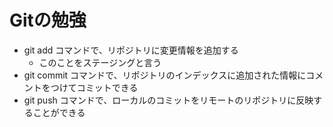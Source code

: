 # Gitの勉強
- git add コマンドで、リポジトリに変更情報を追加する
    - このことをステージングと言う
- git commit コマンドで、リポジトリのインデックスに追加された情報にコメントをつけてコミットできる
- git push コマンドで、ローカルのコミットをリモートのリポジトリに反映することができる


